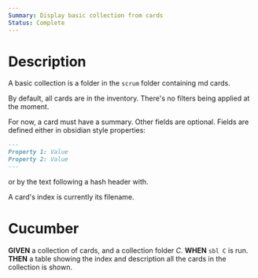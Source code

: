```yaml
---
Summary: Display basic collection from cards
Status: Complete
---
```


# Description

A basic collection is a folder in the `scrum` folder containing md cards.

By default, all cards are in the inventory. There's no filters being applied at the moment.

For now, a card must have a summary. Other fields are optional. Fields are defined either in obsidian style properties:

```md
---
Property 1: Value
Property 2: Value
---
```

or by the text following a hash header with.

A card's index is currently its filename.

# Cucumber

**GIVEN** a collection of cards, and a collection folder _C_.
**WHEN** `sbl C` is run.
**THEN** a table showing the index and description all the cards in the collection is shown.
